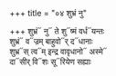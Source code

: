 +++
title = "०४ शुभ्रं नु"

+++
शुभ्रं᳓ नु᳓ ते शु᳓ष्मं वर्ध᳓यन्तः  
शुभ्रं᳓ व᳓ज्रम् बाहुवो᳓र् द᳓धानाः  
शुभ्र᳓स् त्व᳓म् इन्द्र वावृधानो᳓ अस्मे᳓  
दा᳓सीर् वि᳓शः सू᳓रियेण सह्याः